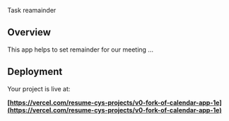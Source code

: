 Task reamainder


## Overview

This app helps to set remainder for our meeting ...

## Deployment

Your project is live at:

**[https://vercel.com/resume-cys-projects/v0-fork-of-calendar-app-1e](https://vercel.com/resume-cys-projects/v0-fork-of-calendar-app-1e)**

